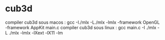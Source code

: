 # cub3d
compiler cub3d sous macos : gcc -I./mlx -L./mlx -lmlx -framework OpenGL -framework AppKit main.c
compiler cub3d sous linux : gcc main.c -I ./mlx -L ./mlx -lmlx -lXext -lX11 -lm
